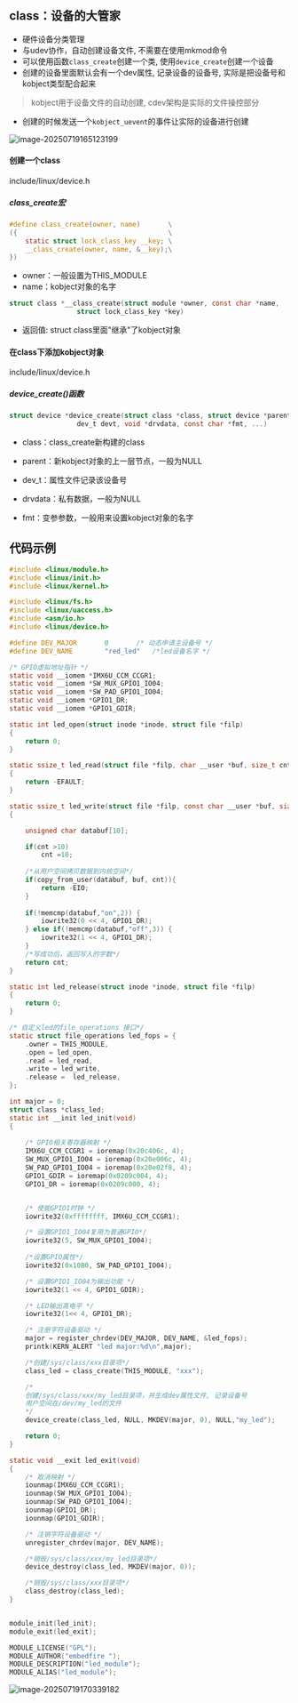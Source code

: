 ## class：设备的大管家

- 硬件设备分类管理
- 与udev协作，自动创建设备文件, 不需要在使用mkmod命令
- 可以使用函数`class_create`创建一个类, 使用`device_create`创建一个设备
- 创建的设备里面默认会有一个dev属性, 记录设备的设备号, 实际是把设备号和kobject类型配合起来

> kobject用于设备文件的自动创建, cdev架构是实际的文件操控部分

- 创建的时候发送一个`kobject_uevent`的事件让实际的设备进行创建

![image-20250719165123199](https://picture-01-1316374204.cos.ap-beijing.myqcloud.com/lenovo-picture/202507191651367.png)

#### 创建一个class

include/linux/device.h

##### class_create宏

````c
#define class_create(owner, name)		\
({										\
	static struct lock_class_key __key;	\
	__class_create(owner, name, &__key);\
})
````

- owner：一般设置为THIS_MODULE
- name：kobject对象的名字

```c
struct class *__class_create(struct module *owner, const char *name,
			     struct lock_class_key *key)
```

- 返回值: struct class里面"继承"了kobject对象

#### 在class下添加kobject对象

include/linux/device.h

##### device_create()函数

```c
struct device *device_create(struct class *class, struct device *parent,
			     dev_t devt, void *drvdata, const char *fmt, ...)
```

- class：class_create新构建的class

- parent：新kobject对象的上一层节点，一般为NULL
- dev_t：属性文件记录该设备号
- drvdata：私有数据，一般为NULL
- fmt：变参参数，一般用来设置kobject对象的名字

## 代码示例

```c
#include <linux/module.h>
#include <linux/init.h>
#include <linux/kernel.h>

#include <linux/fs.h>
#include <linux/uaccess.h>
#include <asm/io.h>
#include <linux/device.h>

#define DEV_MAJOR		0		/* 动态申请主设备号 */
#define DEV_NAME		"red_led" 	/*led设备名字 */

/* GPIO虚拟地址指针 */
static void __iomem *IMX6U_CCM_CCGR1;
static void __iomem *SW_MUX_GPIO1_IO04;
static void __iomem *SW_PAD_GPIO1_IO04;
static void __iomem *GPIO1_DR;
static void __iomem *GPIO1_GDIR;

static int led_open(struct inode *inode, struct file *filp)
{
	return 0;
}

static ssize_t led_read(struct file *filp, char __user *buf, size_t cnt, loff_t *offt)
{
	return -EFAULT;
}

static ssize_t led_write(struct file *filp, const char __user *buf, size_t cnt, loff_t *offt)
{

	unsigned char databuf[10];

	if(cnt >10)
		cnt =10;
		
    /*从用户空间拷贝数据到内核空间*/
    if(copy_from_user(databuf, buf, cnt)){
		return -EIO;
	}
    	
	if(!memcmp(databuf,"on",2)) {	
		iowrite32(0 << 4, GPIO1_DR);	
	} else if(!memcmp(databuf,"off",3)) {
		iowrite32(1 << 4, GPIO1_DR);
	}
	/*写成功后，返回写入的字数*/
	return cnt;
}

static int led_release(struct inode *inode, struct file *filp)
{
	return 0;
}

/* 自定义led的file_operations 接口*/
static struct file_operations led_fops = {
	.owner = THIS_MODULE,
	.open = led_open,
	.read = led_read,
	.write = led_write,
	.release = 	led_release,
};

int major = 0;
struct class *class_led;
static int __init led_init(void)
{
	
	/* GPIO相关寄存器映射 */
  	IMX6U_CCM_CCGR1 = ioremap(0x20c406c, 4);
	SW_MUX_GPIO1_IO04 = ioremap(0x20e006c, 4);
  	SW_PAD_GPIO1_IO04 = ioremap(0x20e02f8, 4);
	GPIO1_GDIR = ioremap(0x0209c004, 4);
	GPIO1_DR = ioremap(0x0209c000, 4);


	/* 使能GPIO1时钟 */
	iowrite32(0xffffffff, IMX6U_CCM_CCGR1);

	/* 设置GPIO1_IO04复用为普通GPIO*/
	iowrite32(5, SW_MUX_GPIO1_IO04);
	
    /*设置GPIO属性*/
	iowrite32(0x10B0, SW_PAD_GPIO1_IO04);

	/* 设置GPIO1_IO04为输出功能 */
	iowrite32(1 << 4, GPIO1_GDIR);

	/* LED输出高电平 */
	iowrite32(1<< 4, GPIO1_DR);

	/* 注册字符设备驱动 */
	major = register_chrdev(DEV_MAJOR, DEV_NAME, &led_fops);
    printk(KERN_ALERT "led major:%d\n",major);

	/*创建/sys/class/xxx目录项*/
	class_led = class_create(THIS_MODULE, "xxx");

	/*
	创建/sys/class/xxx/my_led目录项，并生成dev属性文件, 记录设备号
	用户空间在/dev/my_led的文件
	*/
	device_create(class_led, NULL, MKDEV(major, 0), NULL,"my_led");

	return 0;
}

static void __exit led_exit(void)
{
	/* 取消映射 */
	iounmap(IMX6U_CCM_CCGR1);
	iounmap(SW_MUX_GPIO1_IO04);
	iounmap(SW_PAD_GPIO1_IO04);
	iounmap(GPIO1_DR);
	iounmap(GPIO1_GDIR);

	/* 注销字符设备驱动 */
	unregister_chrdev(major, DEV_NAME);

	/*销毁/sys/class/xxx/my_led目录项*/
	device_destroy(class_led, MKDEV(major, 0));

	/*销毁/sys/class/xxx目录项*/
	class_destroy(class_led);
}


module_init(led_init);
module_exit(led_exit);

MODULE_LICENSE("GPL");
MODULE_AUTHOR("embedfire ");
MODULE_DESCRIPTION("led_module");
MODULE_ALIAS("led_module");
```

![image-20250719170339182](https://picture-01-1316374204.cos.ap-beijing.myqcloud.com/lenovo-picture/202507191703246.png)